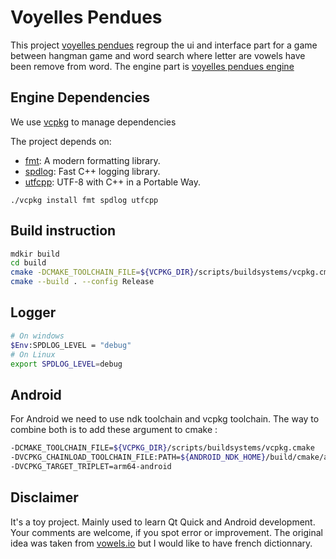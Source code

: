 # Voyelles Pendues

This project [voyelles pendues](https://github.com/edmBernard/voyelles-pendues-ui) regroup the ui and interface part for a game between hangman game and word search where letter are vowels have been remove from word. The engine part is [voyelles pendues engine](https://github.com/edmBernard/voyelles-pendues-engine)

## Engine Dependencies

We use [vcpkg](https://github.com/Microsoft/vcpkg) to manage dependencies

The project depends on:
- [fmt](https://fmt.dev/latest/index.html): A modern formatting library.
- [spdlog](https://github.com/gabime/spdlog): Fast C++ logging library.
- [utfcpp](https://github.com/nemtrif/utfcpp): UTF-8 with C++ in a Portable Way.

```
./vcpkg install fmt spdlog utfcpp
```

## Build instruction

```bash
mdkir build
cd build
cmake -DCMAKE_TOOLCHAIN_FILE=${VCPKG_DIR}/scripts/buildsystems/vcpkg.cmake ..
cmake --build . --config Release
```

## Logger

```bash
# On windows
$Env:SPDLOG_LEVEL = "debug"
# On Linux
export SPDLOG_LEVEL=debug
```

## Android

For Android we need to use ndk toolchain and vcpkg toolchain. The way to combine both is to add these argument to cmake :
```bash
-DCMAKE_TOOLCHAIN_FILE=${VCPKG_DIR}/scripts/buildsystems/vcpkg.cmake
-DVCPKG_CHAINLOAD_TOOLCHAIN_FILE:PATH=${ANDROID_NDK_HOME}/build/cmake/android.toolchain.cmake
-DVCPKG_TARGET_TRIPLET=arm64-android
```

## Disclaimer

It's a toy project. Mainly used to learn Qt Quick and Android development.
Your comments are welcome, if you spot error or improvement.
The original idea was taken from [vowels.io](vowels.io) but I would like to have french dictionnary.
